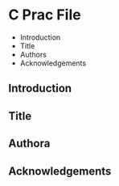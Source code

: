 # C Prac File

 - Introduction
 - Title
 - Authors
 - Acknowledgements

## Introduction

## Title

## Authora

## Acknowledgements

